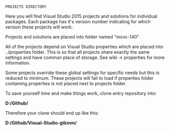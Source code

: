 ```
PROJECTS DIRECTORY
```
Here you will find Visual Studio 2015 projects and solutions for individual packages.
Each package has it's version number indicating for which version these projects will work.

Projects and solutions are placed into folder named "msvc-140".

All of the projects depend on Visual Studio properties which are placed into ../properties folder.
This is so that all projects share exactly the same settings and have common place of storage.
See wiki -> properties for more information.

Some projects override these global settings for specific needs but this is reduced to minimum.
These projects will fail to load if properties folder containing properties
is not placed next to projects folder.

To save yourself time and make things work, clone entry repository into:

**D:/Github/**

Therefore your clone should end up like this:

**D:/Github/Visual-Studio-gtkmm/**
